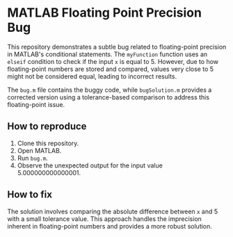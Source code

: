 # MATLAB Floating Point Precision Bug

This repository demonstrates a subtle bug related to floating-point precision in MATLAB's conditional statements. The `myFunction` function uses an `elseif` condition to check if the input `x` is equal to 5. However, due to how floating-point numbers are stored and compared, values very close to 5 might not be considered equal, leading to incorrect results.

The `bug.m` file contains the buggy code, while `bugSolution.m` provides a corrected version using a tolerance-based comparison to address this floating-point issue.

## How to reproduce

1.  Clone this repository.
2.  Open MATLAB.
3.  Run `bug.m`.
4. Observe the unexpected output for the input value 5.000000000000001.

## How to fix

The solution involves comparing the absolute difference between `x` and 5 with a small tolerance value. This approach handles the imprecision inherent in floating-point numbers and provides a more robust solution.